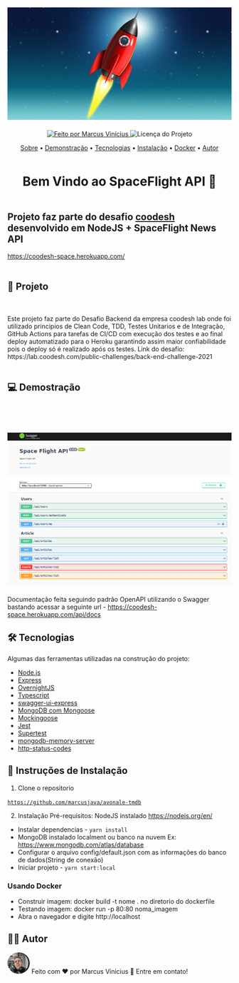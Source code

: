 <h2 align="center">
<img src="assets/space-rocket-icon-psd-56184.jpg" alt="rocket"/>
</h2>

<p align="center">
  <a href="https://github.com/Daniel-Vinicius">
    <img alt="Feito por Marcus Vinícius" src="https://img.shields.io/badge/FEITO%20POR-MARCUS%20VINICIUS-brightgreen">
  </a>
  <img alt="Licença do Projeto" src="https://img.shields.io/badge/LICENSE-MIT-green"/>
<p>

<p align="center">
 <a href="#sobre">Sobre</a> •
 <a href="#demonstracao">Demonstração</a> •
 <a href="#tecnologias">Tecnologias</a> •
 <a href="#instalacao">Instalação</a> •
 <a href="#docker">Docker</a> •
 <a href="#autor">Autor</a>

</p>

<h1 style="text-align: center;margin-top:50px;margin-bottom:50px">Bem Vindo ao SpaceFlight API 🚀</h1>

## Projeto faz parte do desafio <a href="https://lab.coodesh.com/public-challenges/back-end-challenge-2021" target="_blank">coodesh</a> desenvolvido em NodeJS + SpaceFlight News API

https://coodesh-space.herokuapp.com/
<br/>
<br/>

## 🎨 Projeto <a id="sobre"> </a>

<br/>
<br/>
Este projeto faz parte do Desafio Backend da empresa coodesh lab onde foi utilizado principios de Clean Code, TDD, Testes Unitarios e de Integração, GitHub Actions para tarefas de CI/CD com execução dos testes e ao final deploy automatizado para o Heroku garantindo assim maior confiabilidade pois o deploy só é realizado após os testes. Link do desafio: https://lab.coodesh.com/public-challenges/back-end-challenge-2021
<br/>
<br/>

## 💻 Demostração <a href='demonstracao'></a>

<br/>
<br/>
<h2 align="center">
<img src="assets/swagger.png" alt="swagger"/>
</h2>

Documentação feita seguindo padrão OpenAPI utilizando o Swagger bastando acessar a seguinte url - https://coodesh-space.herokuapp.com/api/docs

## 🛠 Tecnologias <a id="tecnologias"></a>

Algumas das ferramentas utilizadas na construção do projeto:

- [Node.js](https://nodejs.org/pt-br/)
- [Express](https://expressjs.com/pt-br/)
- [OvernightJS](https://github.com/seanpmaxwell/overnight)
- [Typescript](https://www.typescriptlang.org/)
- [swagger-ui-express](https://github.com/scottie1984/swagger-ui-express)
- [MongoDB com Mongoose](https://mongoosejs.com/)
- [Mockingoose](https://github.com/alonronin/mockingoose)
- [Jest](https://jestjs.io/pt-BR/)
- [Supertest](https://github.com/visionmedia/supertest)
- [mongodb-memory-server](https://github.com/nodkz/mongodb-memory-server)
- [http-status-codes](https://github.com/prettymuchbryce/http-status-codes)

## 📝 Instruções de Instalação <a id="instalacao"> </a>

1. Clone o repositorio

[`https://github.com/marcusjava/avonale-tmdb`](https://github.com/marcusjava/coodesh_backendv2.git)

2. Instalação
   Pré-requisitos: NodeJS instalado https://nodejs.org/en/

- Instalar dependencias - `yarn install`
- MongoDB instalado localment ou banco na nuvem Ex: https://www.mongodb.com/atlas/database
- Configurar o arquivo config/default.json com as informações do banco de dados(String de conexão)
- Iniciar projeto - `yarn start:local`

### Usando Docker <a id="docker"> </a>

- Construir imagem: docker build -t nome . no diretorio do dockerfile
- Testando imagem: docker run -p 80:80 noma_imagem
- Abra o navegador e digite http://localhost

## 👨‍💻 Autor <a id="autor"> </a>

<a href="https://github.com/marcusjava" style="text-decoration: none;">
<img style="border-radius: 50%;" src="assets/avatar.png"/>
<span> Feito com ❤️ por Marcus Vinicius 👋 Entre em contato! </span> 
</a>
